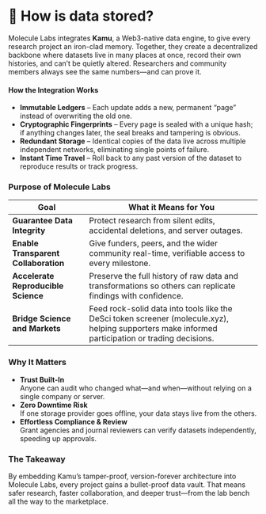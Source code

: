 # 📁 How is data stored?

Molecule Labs integrates **Kamu**, a Web3-native data engine, to give every research project an iron-clad memory. Together, they create a decentralized backbone where datasets live in many places at once, record their own histories, and can’t be quietly altered. Researchers and community members always see the same numbers—and can prove it.

#### How the Integration Works

* **Immutable Ledgers** – Each update adds a new, permanent “page” instead of overwriting the old one.
* **Cryptographic Fingerprints** – Every page is sealed with a unique hash; if anything changes later, the seal breaks and tampering is obvious.
* **Redundant Storage** – Identical copies of the data live across multiple independent networks, eliminating single points of failure.
* **Instant Time Travel** – Roll back to any past version of the dataset to reproduce results or track progress.

### Purpose of Molecule Labs

| Goal                                 | What it Means for You                                                                                                                              |
| ------------------------------------ | -------------------------------------------------------------------------------------------------------------------------------------------------- |
| **Guarantee Data Integrity**         | Protect research from silent edits, accidental deletions, and server outages.                                                                      |
| **Enable Transparent Collaboration** | Give funders, peers, and the wider community real-time, verifiable access to every milestone.                                                      |
| **Accelerate Reproducible Science**  | Preserve the full history of raw data and transformations so others can replicate findings with confidence.                                        |
| **Bridge Science and Markets**       | Feed rock-solid data into tools like the DeSci token screener (molecule.xyz), helping supporters make informed participation or trading decisions. |

### Why It Matters

* **Trust Built-In**\
  Anyone can audit who changed what—and when—without relying on a single company or server.
* **Zero Downtime Risk**\
  If one storage provider goes offline, your data stays live from the others.
* **Effortless Compliance & Review**\
  Grant agencies and journal reviewers can verify datasets independently, speeding up approvals.

### The Takeaway

By embedding Kamu’s tamper-proof, version-forever architecture into Molecule Labs, every project gains a bullet-proof data vault. That means safer research, faster collaboration, and deeper trust—from the lab bench all the way to the marketplace.
